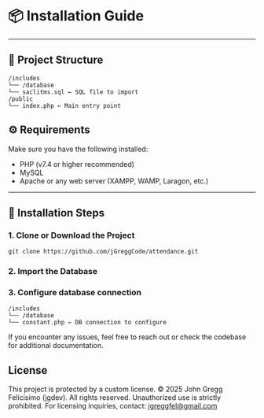 # 📦 Installation Guide

---

## 📁 Project Structure

```
/includes
└── /database
└── saclitms.sql ← SQL file to import
/public
└── index.php ← Main entry point
```

## ⚙️ Requirements

Make sure you have the following installed:

- PHP (v7.4 or higher recommended)
- MySQL
- Apache or any web server (XAMPP, WAMP, Laragon, etc.)

---

## 🚀 Installation Steps

### 1. Clone or Download the Project

```
git clone https://github.com/jGreggCode/attendance.git
```

### 2. Import the Database

### 3. Configure database connection

```
/includes
└── /database
└── constant.php ← DB connection to configure
```

If you encounter any issues, feel free to reach out or check the codebase for additional documentation.

## License

This project is protected by a custom license.
© 2025 John Gregg Felicisimo (jgdev). All rights reserved.
Unauthorized use is strictly prohibited.
For licensing inquiries, contact: jgreggfel@gmail.com
